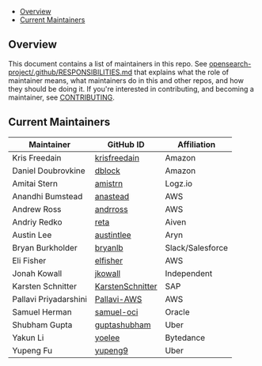 - [Overview](#overview)
- [Current Maintainers](#current-maintainers)

## Overview

This document contains a list of maintainers in this repo. See [opensearch-project/.github/RESPONSIBILITIES.md](https://github.com/opensearch-project/.github/blob/main/RESPONSIBILITIES.md#maintainer-responsibilities) that explains what the role of maintainer means, what maintainers do in this and other repos, and how they should be doing it. If you're interested in contributing, and becoming a maintainer, see [CONTRIBUTING](CONTRIBUTING.md).

## Current Maintainers

| Maintainer                | GitHub ID                                           | Affiliation |
|---------------------------|-----------------------------------------------------|-------------|
| Kris Freedain             | [krisfreedain](https://github.com/krisfreedain)     | Amazon      |
| Daniel Doubrovkine        | [dblock](https://github.com/dblock)                 | Amazon      |
| Amitai Stern              | [amistrn](https://github.com/amistrn)               | Logz.io     |
| Anandhi Bumstead          | [anastead](https://github.com/anastead)             | AWS         |
| Andrew Ross               | [andrross](https://github.com/andrross)             | AWS         |
| Andriy Redko              | [reta](https://github.com/reta)                     | Aiven       |
| Austin Lee                | [austintlee](https://github.com/austintlee)         | Aryn        |
| Bryan Burkholder          | [bryanlb](https://github.com/bryanlb)               | Slack/Salesforce |
| Eli Fisher                | [elfisher](https://github.com/elfisher)             | AWS         |
| Jonah Kowall              | [jkowall](https://github.com/jkowall)               | Independent |
| Karsten Schnitter         | [KarstenSchnitter](https://github.com/KarstenSchnitter) | SAP    |
| Pallavi Priyadarshini     | [Pallavi-AWS](https://github.com/Pallavi-AWS)       | AWS         |
| Samuel Herman             | [samuel-oci](https://github.com/samuel-oci/)        | Oracle      |
| Shubham Gupta             | [guptashubham](https://github.com/guptashubham)     | Uber        |
| Yakun Li                  | [yoelee](https://github.com/yoelee)                 | Bytedance   |
| Yupeng Fu                 | [yupeng9](https://github.com/yupeng9)               | Uber        |
